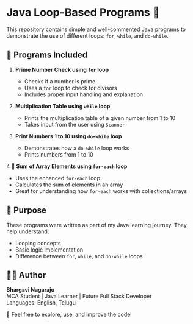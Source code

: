 # Java Loop-Based Programs 🚀

This repository contains simple and well-commented Java programs to demonstrate the use of different loops: `for`, `while`, and `do-while`.

## 📁 Programs Included

1. **Prime Number Check using `for` loop**
   - Checks if a number is prime
   - Uses a `for` loop to check for divisors
   - Includes proper input handling and explanation

2. **Multiplication Table using `while` loop**
   - Prints the multiplication table of a given number from 1 to 10
   - Takes input from the user using `Scanner`

3. **Print Numbers 1 to 10 using `do-while` loop**
   - Demonstrates how a `do-while` loop works
   - Prints numbers from 1 to 10
     
4   **🧮 Sum of Array Elements using `for-each` loop**
   - Uses the enhanced `for-each` loop
   - Calculates the sum of elements in an array
   - Great for understanding how `for-each` works with collections/arrays


## 🎯 Purpose

These programs were written as part of my Java learning journey. They help understand:
- Looping concepts
- Basic logic implementation
- Difference between `for`, `while`, and `do-while` loops

## 👩‍💻 Author

**Bhargavi Nagaraju**  
MCA Student | Java Learner | Future Full Stack Developer  
Languages: English, Telugu

📌 Feel free to explore, use, and improve the code!

